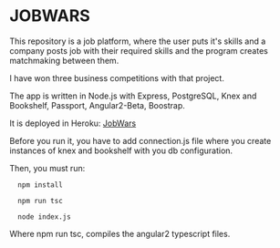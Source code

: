 # JOBWARS

  This repository is a job platform, where the user puts it's skills and a company posts job with their required
  skills and the program creates matchmaking between them. 
  
  I have won three business competitions with that project.
  
  The app is written in Node.js with Express, PostgreSQL, Knex and Bookshelf, Passport, Angular2-Beta, Boostrap.
  
  It is deployed in Heroku:
  [JobWars](https://jobwars.herokuapp.com)
  
  Before you run it, you have to add connection.js file where you create instances of knex and bookshelf
  with you db configuration.
  
  Then, you must run:
  
  ```
    npm install
    
    npm run tsc
    
    node index.js
  ```
  
  Where npm run tsc, compiles the angular2 typescript files.
  

